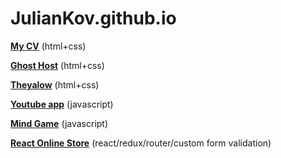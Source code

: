 # JulianKov.github.io

**[My CV](https://juliankov.github.io/rsschool-codejam1-cv/)** (html+css)

**[Ghost Host](https://juliankov.github.io/markup-1/)** (html+css)

**[Theyalow](https://juliankov.github.io/theyalow/)** (html+css)

**[Youtube app](https://juliankov.github.io/youtube/)** (javascript)

**[Mind Game](https://juliankov.github.io/MindGame/)** (javascript)

**[React Online Store](https://juliankov.github.io/online-store/)** (react/redux/router/custom form validation)
